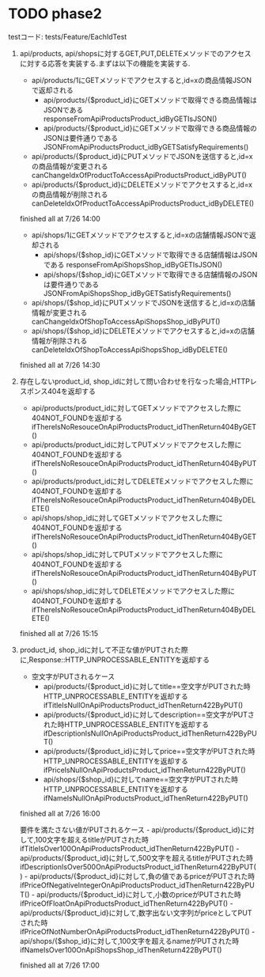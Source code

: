 # TODO phase2

testコード:
tests/Feature/EachIdTest

1. api/products, api/shopsに対するGET,PUT,DELETEメソッドでのアクセスに対する応答を実装する.まずは以下の機能を実装する.
    - api/products/1にGETメソッドでアクセスすると,id=xの商品情報JSONで返却される
        - api/products/{$product_id}にGETメソッドで取得できる商品情報はJSONである
            responseFromApiProductsProduct_idByGETIsJSON()
        - api/products/{$product_id}にGETメソッドで取得できる商品情報のJSONは要件通りである
            JSONFromApiProductsProduct_idByGETSatisfyRequirements()
    - api/products/{$product_id}にPUTメソッドでJSONを送信すると,id=xの商品情報が変更される
        canChangeIdxOfProductToAccessApiProductsProduct_idByPUT()
    - api/products/{$product_id}にDELETEメソッドでアクセスすると,id=xの商品情報が削除される
        canDeleteIdxOfProductToAccessApiProductsProduct_idByDELETE()

    finished all at 7/26 14:00

    - api/shops/1にGETメソッドでアクセスすると,id=xの店舗情報JSONで返却される
        - api/shops/{$shop_id}にGETメソッドで取得できる店舗情報はJSONである
            responseFromApiShopsShop_idByGETIsJSON()
        - api/shops/{$shop_id}にGETメソッドで取得できる店舗情報のJSONは要件通りである
            JSONFromApiShopsShop_idByGETSatisfyRequirements()
    - api/shops/{$shop_id}にPUTメソッドでJSONを送信すると,id=xの店舗情報が変更される
        canChangeIdxOfShopToAccessApiShopsShop_idByPUT()
    - api/shops/{$shop_id}にDELETEメソッドでアクセスすると,id=xの店舗情報が削除される
        canDeleteIdxOfShopToAccessApiShopsShop_idByDELETE()

    finished all at 7/26 14:30

2. 存在しないproduct_id, shop_idに対して問い合わせを行なった場合,HTTPレスポンス404を返却する
    - api/products/product_idに対してGETメソッドでアクセスした際に404NOT_FOUNDを返却する
        ifThereIsNoResouceOnApiProductsProduct_idThenReturn404ByGET()
    - api/products/product_idに対してPUTメソッドでアクセスした際に404NOT_FOUNDを返却する
        ifThereIsNoResouceOnApiProductsProduct_idThenReturn404ByPUT()
    - api/products/product_idに対してDELETEメソッドでアクセスした際に404NOT_FOUNDを返却する
        ifThereIsNoResouceOnApiProductsProduct_idThenReturn404ByDELETE()
    - api/shops/shop_idに対してGETメソッドでアクセスした際に404NOT_FOUNDを返却する
        ifThereIsNoResouceOnApiProductsProduct_idThenReturn404ByGET()
    - api/shops/shop_idに対してPUTメソッドでアクセスした際に404NOT_FOUNDを返却する
        ifThereIsNoResouceOnApiProductsProduct_idThenReturn404ByPUT()
    - api/shops/shop_idに対してDELETEメソッドでアクセスした際に404NOT_FOUNDを返却する
        ifThereIsNoResouceOnApiProductsProduct_idThenReturn404ByDELETE()

    finished all at 7/26 15:15

3. product_id, shop_idに対して不正な値がPUTされた際に,Response::HTTP_UNPROCESSABLE_ENTITYを返却する
    - 空文字がPUTされるケース
       - api/products/{$product_id}に対してtitle==空文字がPUTされた時HTTP_UNPROCESSABLE_ENTITYを返却する
           ifTitleIsNullOnApiProductsProduct_idThenReturn422ByPUT()
       - api/products/{$product_id}に対してdescription==空文字がPUTされた時HTTP_UNPROCESSABLE_ENTITYを返却する
           ifDescriptionIsNullOnApiProductsProduct_idThenReturn422ByPUT()
       - api/products/{$product_id}に対してprice==空文字がPUTされた時HTTP_UNPROCESSABLE_ENTITYを返却する
           ifPriceIsNullOnApiProductsProduct_idThenReturn422ByPUT()
       - api/shops/{$shop_id}に対してname==空文字がPUTされた時HTTP_UNPROCESSABLE_ENTITYを返却する
           ifNameIsNullOnApiProductsProduct_idThenReturn422ByPUT()
        
    finished all at 7/26 16:00

    要件を満たさない値がPUTされるケース
        - api/products/{$product_id}に対して,100文字を超えるtitleがPUTされた時
            ifTitleIsOver100OnApiProductsProduct_idThenReturn422ByPUT()
        - api/products/{$product_id}に対して,500文字を超えるtitleがPUTされた時
            ifDescriptionIsOver500OnApiProductsProduct_idThenReturn422ByPUT()
        - api/products/{$product_id}に対して,負の値であるpriceがPUTされた時
            ifPriceOfNegativeIntegerOnApiProductsProduct_idThenReturn422ByPUT()
        - api/products/{$product_id}に対して,小数のpriceがPUTされた時
            ifPriceOfFloatOnApiProductsProduct_idThenReturn422ByPUT()
        - api/products/{$product_id}に対して,数字出ない文字列がpriceとしてPUTされた時
            ifPriceOfNotNumberOnApiProductsProduct_idThenReturn422ByPUT()
        - api/shops/{$shop_id}に対して,100文字を超えるnameがPUTされた時
            ifNameIsOver100OnApiShopsShop_idThenReturn422ByPUT()

    finished all at 7/26 17:00